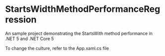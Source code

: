 # StartsWidthMethodPerformanceRegression

An sample project demonstrating the StartsWith method performance in .NET 5 and .NET Core 5

To change the culture, refer to the App.xaml.cs file
